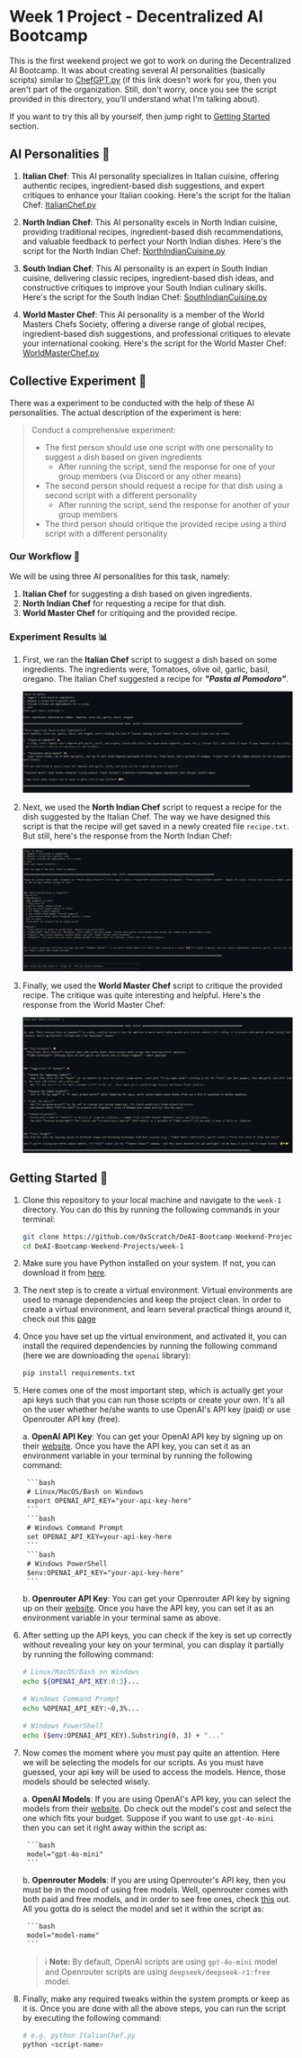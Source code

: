 # Week 1 Project - Decentralized AI Bootcamp

This is the first weekend project we got to work on during the Decentralized AI Bootcamp. It was about creating several AI personalities (basically scripts) similar to [ChefGPT.py](https://github.com/Encode-Club-AI-Bootcamp/DeAI/blob/main/Lesson-04/examples/ChefGPT.py) (if this link doesn't work for you, then you aren't part of the organization. Still, don't worry, once you see the script provided in this directory, you'll understand what I'm talking about).

If you want to try this all by yourself, then jump right to [Getting Started](#getting-started) section.

## AI Personalities 🤖

1. **Italian Chef**: This AI personality specializes in Italian cuisine, offering authentic recipes, ingredient-based dish suggestions, and expert critiques to enhance your Italian cooking. Here's the script for the Italian Chef: [ItalianChef.py](./openrouter-scripts/ItalianChef.py)

2. **North Indian Chef**: This AI personality excels in North Indian cuisine, providing traditional recipes, ingredient-based dish recommendations, and valuable feedback to perfect your North Indian dishes. Here's the script for the North Indian Chef: [NorthIndianCuisine.py](./openrouter-scripts/NorthIndianCuisine.py)

3. **South Indian Chef**: This AI personality is an expert in South Indian cuisine, delivering classic recipes, ingredient-based dish ideas, and constructive critiques to improve your South Indian culinary skills. Here's the script for the South Indian Chef: [SouthIndianCuisine.py](./openrouter-scripts/SouthIndianCuisine.py)

4. **World Master Chef**: This AI personality is a member of the World Masters Chefs Society, offering a diverse range of global recipes, ingredient-based dish suggestions, and professional critiques to elevate your international cooking. Here's the script for the World Master Chef: [WorldMasterChef.py](./openrouter-scripts/WorldMasterChef.py)

## Collective Experiment 🥼

There was a experiment to be conducted with the help of these AI personalities. The actual description of the experiment is here:

> Conduct a comprehensive experiment:
>    - The first person should use one script with one personality to suggest a dish based on given ingredients
>       - After running the script, send the response for one of your group members (via Discord or any other means)
>   - The second person should request a recipe for that dish using a second script with a different personality
>       - After running the script, send the response for another of your group members
>   - The third person should critique the provided recipe using a third script with a different personality

### Our Workflow 🔄

We will be using three AI personalities for this task, namely:

1. **Italian Chef** for suggesting a dish based on given ingredients.
2. **North Indian Chef** for requesting a recipe for that dish.
3. **World Master Chef** for critiquing and the provided recipe.

### Experiment Results 📊

1. First, we ran the **Italian Chef** script to suggest a dish based on some ingredients. The ingredients were, Tomatoes, olive oil, garlic, basil, oregano. The Italian Chef suggested a recipe for ***"Pasta al Pomodoro"***.

    ![Dish Image](./images/dish.png)

2. Next, we used the **North Indian Chef** script to request a recipe for the dish suggested by the Italian Chef. The way we have designed this script is that the recipe will get saved in a newly created file `recipe.txt`. But still, here's the response from the North Indian Chef:

    ![Recipe Image](./images/recipe.png)

3. Finally, we used the **World Master Chef** script to critique the provided recipe. The critique was quite interesting and helpful. Here's the response from the World Master Chef:

    ![Critique Image](./images/critique.png)

## Getting Started 🚀

1. Clone this repository to your local machine and navigate to the `week-1` directory. You can do this by running the following commands in your terminal:

    ```bash
    git clone https://github.com/0xScratch/DeAI-Bootcamp-Weekend-Projects.git
    cd DeAI-Bootcamp-Weekend-Projects/week-1
    ```

2. Make sure you have Python installed on your system. If not, you can download it from [here](https://www.python.org/downloads/).

3. The next step is to create a virtual environment. Virtual environments are used to manage dependencies and keep the project clean. In order to create a virtual environment, and learn several practical things around it, check out this [page](https://packaging.python.org/en/latest/guides/installing-using-pip-and-virtual-environments/)

4. Once you have set up the virtual environment, and activated it, you can install the required dependencies by running the following command (here we are downloading the `openai` library):

    ```bash
    pip install requirements.txt
    ```

5. Here comes one of the most important step, which is actually get your api keys such that you can run those scripts or create your own. It's all on the user whether he/she wants to use OpenAI's API key (paid) or use Openrouter API key (free).
    
    a. **OpenAI API Key**: You can get your OpenAI API key by signing up on their [website](https://platform.openai.com). Once you have the API key, you can set it as an environment variable in your terminal by running the following command:

        ```bash
        # Linux/MacOS/Bash on Windows
        export OPENAI_API_KEY="your-api-key-here"
        ```
        ```bash
        # Windows Command Prompt
        set OPENAI_API_KEY=your-api-key-here
        ```
        ```bash
        # Windows PowerShell
        $env:OPENAI_API_KEY="your-api-key-here"
        ```
    
    b. **Openrouter API Key**: You can get your Openrouter API key by signing up on their [website](https://openrouter.ai/). Once you have the API key, you can set it as an environment variable in your terminal same as above. 

6. After setting up the API keys, you can check if the key is set up correctly without revealing your key on your terminal, you can display it partially by running the following command:

    ```bash
    # Linux/MacOS/Bash on Windows
    echo ${OPENAI_API_KEY:0:3}...
    ```
    ```bash
    # Windows Command Prompt
    echo %OPENAI_API_KEY:~0,3%...
    ```
    ```bash
    # Windows PowerShell
    echo ($env:OPENAI_API_KEY).Substring(0, 3) + "..."
    ```

7. Now comes the moment where you must pay quite an attention. Here we will be selecting the models for our scripts. As you must have guessed, your api key will be used to access the models. Hence, those models should be selected wisely.

    a. **OpenAI Models**: If you are using OpenAI's API key, you can select the models from their [website](https://platform.openai.com/docs/models). Do check out the model's cost and select the one which fits your budget. Suppose if you want to use `gpt-4o-mini` then you can set it right away within the script as:

        ```bash
        model="gpt-4o-mini"
        ```
    
    b. **Openrouter Models**: If you are using Openrouter's API key, then you must be in the mood of using free models. Well, openrouter comes with both paid and free models, and in order to see free ones, check [this](https://openrouter.ai/models?max_price=0) out. All you gotta do is select the model and set it within the script as:

        ```bash
        model="model-name"
        ```
    > ℹ️ **Note:** By default, OpenAi scripts are using `gpt-4o-mini` model and Openrouter scripts are using `deepseek/deepseek-r1:free` model.

8. Finally, make any required tweaks within the system prompts or keep as it is. Once you are done with all the above steps, you can run the script by executing the following command:

    ```bash
    # e.g. python ItalianChef.py
    python <script-name> 
    ```